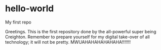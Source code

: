 # hello-world
My first repo

Greetings. This is the first repository done by the all-powerful super being Creighton. Remember to prepare yourself for my digital take-over of all technology; it will not be pretty. MWUAHAHAHAHAHAHA!!!!!!!
